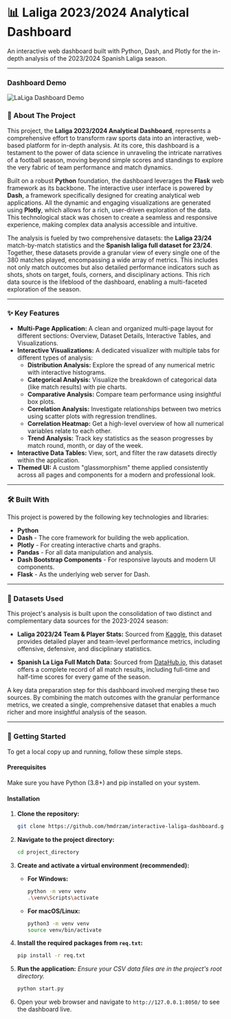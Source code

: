 # 📊 Laliga 2023/2024 Analytical Dashboard

An interactive web dashboard built with Python, Dash, and Plotly for the in-depth analysis of the 2023/2024 Spanish Laliga season.

---

### Dashboard Demo

![LaLiga Dashboard Demo](./assets/dashboard.gif)

### 📖 About The Project

This project, the **Laliga 2023/2024 Analytical Dashboard**, represents a comprehensive effort to transform raw sports data into an interactive, web-based platform for in-depth analysis. At its core, this dashboard is a testament to the power of data science in unraveling the intricate narratives of a football season, moving beyond simple scores and standings to explore the very fabric of team performance and match dynamics.

Built on a robust **Python** foundation, the dashboard leverages the **Flask** web framework as its backbone. The interactive user interface is powered by **Dash**, a framework specifically designed for creating analytical web applications. All the dynamic and engaging visualizations are generated using **Plotly**, which allows for a rich, user-driven exploration of the data. This technological stack was chosen to create a seamless and responsive experience, making complex data analysis accessible and intuitive.

The analysis is fueled by two comprehensive datasets: the **Laliga 23/24** match-by-match statistics and the **Spanish laliga full dataset for 23/24**. Together, these datasets provide a granular view of every single one of the 380 matches played, encompassing a wide array of metrics. This includes not only match outcomes but also detailed performance indicators such as shots, shots on target, fouls, corners, and disciplinary actions. This rich data source is the lifeblood of the dashboard, enabling a multi-faceted exploration of the season.

---

### ✨ Key Features

* **Multi-Page Application:** A clean and organized multi-page layout for different sections: Overview, Dataset Details, Interactive Tables, and Visualizations.
* **Interactive Visualizations:** A dedicated visualizer with multiple tabs for different types of analysis:
    * **Distribution Analysis:** Explore the spread of any numerical metric with interactive histograms.
    * **Categorical Analysis:** Visualize the breakdown of categorical data (like match results) with pie charts.
    * **Comparative Analysis:** Compare team performance using insightful box plots.
    * **Correlation Analysis:** Investigate relationships between two metrics using scatter plots with regression trendlines.
    * **Correlation Heatmap:** Get a high-level overview of how all numerical variables relate to each other.
    * **Trend Analysis:** Track key statistics as the season progresses by match round, month, or day of the week.
* **Interactive Data Tables:** View, sort, and filter the raw datasets directly within the application.
* **Themed UI:** A custom "glassmorphism" theme applied consistently across all pages and components for a modern and professional look.

---

### 🛠️ Built With

This project is powered by the following key technologies and libraries:

* **Python**
* **Dash** - The core framework for building the web application.
* **Plotly** - For creating interactive charts and graphs.
* **Pandas** - For all data manipulation and analysis.
* **Dash Bootstrap Components** - For responsive layouts and modern UI components.
* **Flask** - As the underlying web server for Dash.

---

### 💾 Datasets Used

This project's analysis is built upon the consolidation of two distinct and complementary data sources for the 2023-2024 season:

* **Laliga 2023/24 Team & Player Stats:** Sourced from [Kaggle](https://www.kaggle.com/datasets/whisperingkahuna/la-liga-202324-players-and-team-insights), this dataset provides detailed player and team-level performance metrics, including offensive, defensive, and disciplinary statistics.

* **Spanish La Liga Full Match Data:** Sourced from [DataHub.io](https://datahub.io/core/spanish-la-liga#season-2324), this dataset offers a complete record of all match results, including full-time and half-time scores for every game of the season.

A key data preparation step for this dashboard involved merging these two sources. By combining the match outcomes with the granular performance metrics, we created a single, comprehensive dataset that enables a much richer and more insightful analysis of the season.

---

### 🚀 Getting Started

To get a local copy up and running, follow these simple steps.

#### Prerequisites

Make sure you have Python (3.8+) and pip installed on your system.

#### Installation

1.  **Clone the repository:**
    ```sh
    git clone https://github.com/hmdrzam/interactive-laliga-dashboard.git
    ```

2.  **Navigate to the project directory:**
    ```sh
    cd project_directory
    ```

3.  **Create and activate a virtual environment (recommended):**
    * **For Windows:**
        ```sh
        python -m venv venv
        .\venv\Scripts\activate
        ```
    * **For macOS/Linux:**
        ```sh
        python3 -m venv venv
        source venv/bin/activate
        ```

4.  **Install the required packages from `req.txt`:**
    ```sh
    pip install -r req.txt
    ```

5.  **Run the application:**
    *Ensure your CSV data files are in the project's root directory.*
    ```sh
    python start.py
    ```

6.  Open your web browser and navigate to `http://127.0.0.1:8050/` to see the dashboard live.